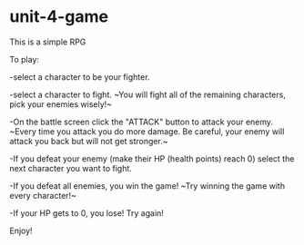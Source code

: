 # unit-4-game

This is a simple RPG

To play:

-select a character to be your fighter.

-select a character to fight.
    ~You will fight all of the remaining characters, pick your enemies wisely!~

-On the battle screen click the "ATTACK" button to attack your enemy.
    ~Every time you attack you do more damage. Be careful, your enemy will attack you back but will not get stronger.~

-If you defeat your enemy (make their HP (health points) reach 0) select the next character you want to fight.

-If you defeat all enemies, you win the game!
    ~Try winning the game with every character!~

-If your HP gets to 0, you lose! Try again!

Enjoy!

<!-- <|*_*|> -->